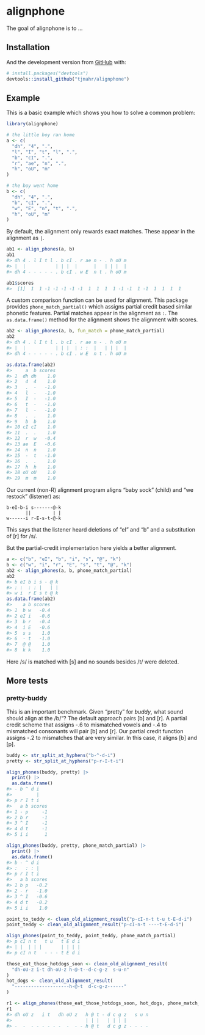 
<!-- README.md is generated from README.Rmd. Please edit that file -->

# alignphone

<!-- badges: start -->
<!-- badges: end -->

The goal of alignphone is to …

## Installation

And the development version from [GitHub](https://github.com/) with:

``` r
# install.packages("devtools")
devtools::install_github("tjmahr/alignphone")
```

## Example

This is a basic example which shows you how to solve a common problem:

``` r
library(alignphone)

# the little boy ran home
a <- c(
  "dh", "4", ".", 
  "l", "I", "t", "l", ".", 
  "b", "cI", ".", 
  "r", "ae", "n", ".",  
  "h", "oU", "m"
)

# the boy went home
b <- c(
  "dh", "4", ".", 
  "b", "cI", ".", 
  "w", "E", "n", "t", ".", 
  "h", "oU", "m"
)
```

By default, the alignment only rewards exact matches. These appear in
the alignment as `|`.

``` r
ab1 <- align_phones(a, b)
ab1
#> dh 4 . l I t l . b cI . r ae n - . h oU m
#> |  |           | | |  |      |   | | |  |
#> dh 4 - - - - - . b cI . w E  n t . h oU m

ab1$scores
#>  [1]  1  1 -1 -1 -1 -1 -1  1  1  1  1 -1 -1  1 -1  1  1  1  1
```

A custom comparison function can be used for alignment. This package
provides `phone_match_partial()` which assigns partial credit based
similar phonetic features. Partial matches appear in the alignment as
`:`. The `as.data.frame()` method for the alignment shows the alignment
with scores.

``` r
ab2 <- align_phones(a, b, fun_match = phone_match_partial)
ab2
#> dh 4 . l I t l . b cI . r ae n - . h oU m
#> |  |           | | |  | : :  |   | | |  |
#> dh 4 - - - - - . b cI . w E  n t . h oU m

as.data.frame(ab2)
#>     a  b scores
#> 1  dh dh    1.0
#> 2   4  4    1.0
#> 3   .  -   -1.0
#> 4   l  -   -1.0
#> 5   I  -   -1.0
#> 6   t  -   -1.0
#> 7   l  -   -1.0
#> 8   .  .    1.0
#> 9   b  b    1.0
#> 10 cI cI    1.0
#> 11  .  .    1.0
#> 12  r  w   -0.4
#> 13 ae  E   -0.6
#> 14  n  n    1.0
#> 15  -  t   -1.0
#> 16  .  .    1.0
#> 17  h  h    1.0
#> 18 oU oU    1.0
#> 19  m  m    1.0
```

Our current (non-R) alignment program aligns “baby sock” (child) and “we
restock” (listener) as:

    b-eI-b-i s-------@-k
           ||        | |
    w------i r-E-s-t-@-k

This says that the listener heard deletions of “eI” and “b” and a
substitution of \[r\] for /s/.

But the partial-credit implementation here yields a better alignment.

``` r
a <- c("b", "eI", "b", "i", "s", "@", "k")
b <- c("w", "i", "r", "E", "s", "t", "@", "k")
ab2 <- align_phones(a, b, phone_match_partial)
ab2
#> b eI b i s - @ k
#> : :  : : |   | |
#> w i  r E s t @ k
as.data.frame(ab2)
#>    a b scores
#> 1  b w   -0.4
#> 2 eI i   -0.6
#> 3  b r   -0.4
#> 4  i E   -0.6
#> 5  s s    1.0
#> 6  - t   -1.0
#> 7  @ @    1.0
#> 8  k k    1.0
```

Here /s/ is matched with \[s\] and no sounds besides /t/ were deleted.

## More tests

### pretty-buddy

This is an important benchmark. Given “pretty” for *buddy*, what sound
should align at the /b/“? The default approach pairs \[b\] and \[r\]. A
partial credit scheme that assigns -.6 to mismatched vowels and -.4 to
mismatched consonants will pair \[b\] and \[r\]. Our partial credit
function assigns -.2 to mismatches that are very similar. In this case,
it aligns \[b\] and \[p\].

``` r
buddy <- str_split_at_hyphens("b-^-d-i")
pretty <- str_split_at_hyphens("p-r-I-t-i")

align_phones(buddy, pretty) |> 
  print() |> 
  as.data.frame()
#> - b ^ d i
#>         |
#> p r I t i
#>   a b scores
#> 1 - p     -1
#> 2 b r     -1
#> 3 ^ I     -1
#> 4 d t     -1
#> 5 i i      1

align_phones(buddy, pretty, phone_match_partial) |> 
  print() |> 
  as.data.frame()
#> b - ^ d i
#> :   : : |
#> p r I t i
#>   a b scores
#> 1 b p   -0.2
#> 2 - r   -1.0
#> 3 ^ I   -0.6
#> 4 d t   -0.2
#> 5 i i    1.0
```

``` r
point_to_teddy <- clean_old_alignment_result("p-cI-n-t t-u t-E-d-i")
point_teddy <- clean_old_alignment_result("p-cI-n-t ----t-E-d-i")

align_phones(point_to_teddy, point_teddy, phone_match_partial)
#> p cI n t   t u   t E d i
#> | |  | | |       | | | |
#> p cI n t   - - - t E d i
```

``` r
those_eat_those_hotdogs_soon <- clean_old_alignment_result(
  "dh-oU-z i-t dh-oU-z h-@-t--d-c-g-z  s-u-n"
) 
hot_dogs <- clean_old_alignment_result(
  "--------------------h-@-t  d-c-g-z------"
)

r1 <- align_phones(those_eat_those_hotdogs_soon, hot_dogs, phone_match_partial)
r1
#> dh oU z   i t   dh oU z   h @ t - d c g z   s u n
#>                           | | |   | | | |        
#> -  -  - - - - - -  -  - - h @ t   d c g z - - - -
```
